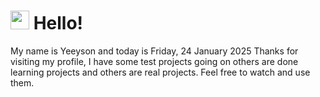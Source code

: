  <h1>
    <img src="https://emojis.slackmojis.com/emojis/images/1643510097/45343/hi.gif?1643510097" width="30"/> 
    Hello!
 </h1>
 <p>
    My name is Yeeyson and today is Friday, 24 January 2025
    Thanks for visiting my profile, I have some test projects going on others are done learning projects and others are real projects.
    Feel free to watch and use them.
 </p>